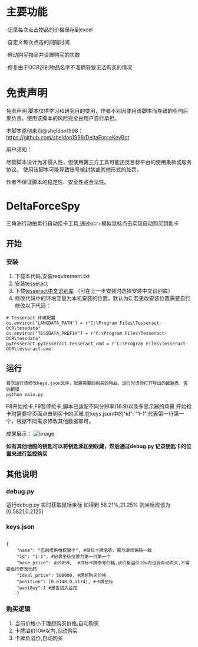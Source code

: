 # 主要功能

·记录每次点击物品的价格保存到excel

·自定义每次点击的间隔时间

·自动购买物品并设置购买的次数

·修复由于OCR识别物品名字不准确导致无法购买的情况

# 免责声明
免责声明
脚本仅供学习和研究目的使用，作者不对因使用该脚本而导致的任何后果负责。使用该脚本的风险完全由用户自行承担。

本脚本原创来自@sheldon1998：https://github.com/sheldon1998/DeltaForceKeyBot


用户须知：

尽管脚本设计为非侵入性，但使用第三方工具可能违反目标平台的使用条款或服务协议。
使用该脚本可能导致账号被封禁或其他形式的处罚。

作者不保证脚本的稳定性、安全性或合法性。
# DeltaForceSpy
三角洲行动拍卖行自动挂卡工具,通过ocr+模拟鼠标点击实现自动购买钥匙卡

## 开始
### 安装
1. 下载本代码,安装requirement.txt
2. 安装[tesseract](https://github.com/tesseract-ocr/tesseract )
3. 下载[tesseract中文识别库](https://github.com/tesseract-ocr/tessdata) （可在上一步安装时选择安装中文识别库）
4. 修改代码中的环境变量为本机安装的位置，默认为C,若更改安装位置需要自行修改以下代码：
```
# Tesseract 环境配置
os.environ["LANGDATA_PATH"] = r"C:\Program Files\Tesseract-OCR\tessdata"
os.environ["TESSDATA_PREFIX"] = r"C:\Program Files\Tesseract-OCR\tessdata"
pytesseract.pytesseract.tesseract_cmd = r'C:\Program Files\Tesseract-OCR\tesseract.exe'
```

## 运行
```
首次运行请修改keys.json文件，配置需要的购买的物品，运行时请勿打开导出的数据表，否则报错
python main.py
```
F8开始抢卡,F9暂停抢卡,脚本已适配不同分辨率(16:9)以及多显示器的场景
开始抢卡时需要将页面点击到买卡的区域,在keys.json中的"id": "1-1",代表第一行第一个，根据不同需求修改其他数据即可。

成果展示：
![image](https://github.com/user-attachments/assets/a91f22c5-bbaa-4a2d-8957-8324ca5fbbfa)


**如有其他地图的钥匙可以将钥匙添加到收藏，然后通过debug.py 记录钥匙卡的位置来进行监控购买**

## 其他说明
### debug.py
运行debug.py 实时获取鼠标坐标 如得到 58.21%,21.25% 则坐标应该为[0.5821,0.2125]

### keys.json
```

{
    "name": "巴别塔供电权限卡", #目标卡牌名称，需与游戏保持一致
    "id": "1-1", #记录坐标位置为第一行第一个
    "base_price": 489859,  #目标卡牌参考价格,该价格溢价10w内也会自动购买,不需要自行修改代码
    "ideal_price": 500000, #理想购买价格
    "position": [0.6148,0.5174], #卡牌坐标
    "wantBuy":1 #是否加入监控
    }

```

### 购买逻辑

1. 当前价格小于理想购买价格,自动购买
2. 卡牌溢价10w以内,自动购买
3. 卡牌负溢价,自动购买
